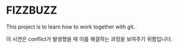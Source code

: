 # FIZZBUZZ

This project is to learn how to work together with git.

이 시연은 conflict가 발생했을 때 이를 해결하는 과정을 보여주기 위함입니다.
